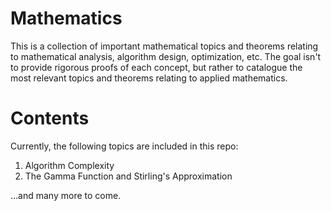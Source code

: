 # Mathematics
This is a collection of important mathematical topics and theorems relating to mathematical analysis, algorithm design, optimization, etc. The goal isn't to provide rigorous proofs of each concept, but rather to catalogue the most relevant topics and theorems relating to applied mathematics.

# Contents
Currently, the following topics are included in this repo:
1. Algorithm Complexity
2. The Gamma Function and Stirling's Approximation

...and many more to come. 

